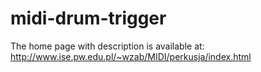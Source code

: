 midi-drum-trigger
=================
The home page with description is available at: 
http://www.ise.pw.edu.pl/~wzab/MIDI/perkusja/index.html

